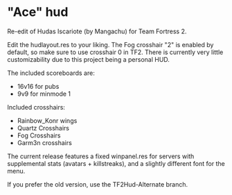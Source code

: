 # "Ace" hud
Re-edit of Hudas Iscariote (by Mangachu) for Team Fortress 2.

Edit the hudlayout.res to your liking. The Fog crosshair "2" is enabled by default, so make sure to use crosshair 0 in TF2. There is currently very little customizability due to this project being a personal HUD. 

The included scoreboards are:
* 16v16 for pubs 
* 9v9 for minmode 1

Included crosshairs:

* Rainbow_Konr wings
* Quartz Crosshairs
* Fog Crosshairs
* Garm3n crosshairs

The current release features a fixed winpanel.res for servers with supplemental stats (avatars + killstreaks), and a slightly different font for the menu. 

If you prefer the old version, use the TF2Hud-Alternate branch.
